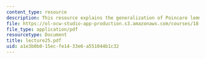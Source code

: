 ```yaml
---
content_type: resource
description: This resource explains the generalization of Poincare lemma.
file: https://ol-ocw-studio-app-production.s3.amazonaws.com/courses/18-101-analysis-ii-fall-2005/a1e3b0b015ecfe1433e6a551044b1c32_lecture25.pdf
file_type: application/pdf
resourcetype: Document
title: lecture25.pdf
uid: a1e3b0b0-15ec-fe14-33e6-a551044b1c32
---
```

